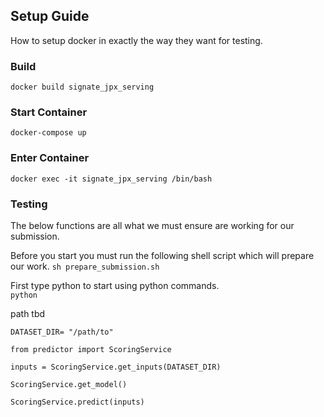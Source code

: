 ## Setup Guide
How to setup docker in exactly the way they want for testing. 

### Build  
```docker build signate_jpx_serving```

### Start Container 
```docker-compose up```

### Enter Container 
```docker exec -it signate_jpx_serving /bin/bash```

### Testing 
The below functions are all what we must ensure are working for our submission. 


Before you start you must run the following shell script which will prepare our work. 
```sh prepare_submission.sh```

First type python to start using python commands. \
```python ```

path tbd

```DATASET_DIR= "/path/to"```

```from predictor import ScoringService```

```inputs = ScoringService.get_inputs(DATASET_DIR) ```

```ScoringService.get_model()```

```ScoringService.predict(inputs)```